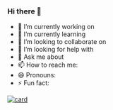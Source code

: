 ### Hi there 👋

- 🔭 I’m currently working on 
- 🌱 I’m currently learning 
- 👯 I’m looking to collaborate on 
- 🤔 I’m looking for help with 
- 💬 Ask me about
- 📫 How to reach me: 
- 😄 Pronouns:
- ⚡ Fun fact:


[![card](https://github-readme-stats.vercel.app/api?username=diegormirhan&show_icons=true&theme=cobalt&count_private=true$include_all_commits=true)](https://github.com/diegormirhan/)
